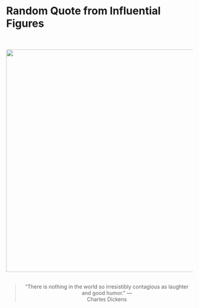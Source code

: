 # Random Quote from Influential Figures

<div align="center">
  <br>
  <br>
  <a href="https://en.wikipedia.org/wiki/Charles_Dickens" title="Charles Dickens - Wikipedia"><img src="https://upload.wikimedia.org/wikipedia/commons/thumb/a/aa/Dickens_Gurney_head.jpg/800px-Dickens_Gurney_head.jpg" width="600px"></a>
  <br>
  <br>
  <blockquote>&ldquo;There is nothing in the world so irresistibly contagious as laughter and good humor.&rdquo; &mdash; <footer>Charles Dickens</footer></blockquote>
</div>
  